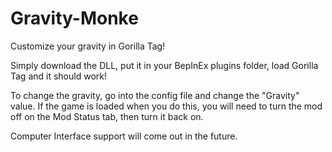 # Gravity-Monke
Customize your gravity in Gorilla Tag!

Simply download the DLL, put it in your BepInEx plugins folder, load Gorilla Tag and it should work!

To change the gravity, go into the config file and change the "Gravity" value. 
If the game is loaded when you do this, you will need to turn the mod off on the Mod Status tab, then turn it back on.

Computer Interface support will come out in the future.
